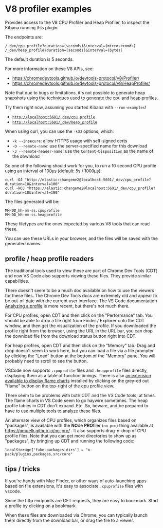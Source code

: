 # V8 profiler examples

Provides access to the V8 CPU Profiler and Heap Profiler, to inspect
the Kibana running this plugin.  

The endpoints are:

    /_dev/cpu_profile?duration=(seconds)&interval=(microseconds)
    /_dev/heap_profile?duration=(seconds)&interval=(bytes)

The default duration is 5 seconds.

For more information on these V8 APIs, see:

- https://chromedevtools.github.io/devtools-protocol/v8/Profiler/
- https://chromedevtools.github.io/devtools-protocol/v8/HeapProfiler/

Note that due to bugs or limitations,
it's not possible to generate heap snapshots using the techniques used
to generate the cpu and heap profiles.

Try them right now, assuming you started Kibana with `--run-examples`!

- [`http://localhost:5601/_dev/cpu_profile`](http://localhost:5601/_dev/cpu_profile)
- [`http://localhost:5601/_dev/heap_profile`](http://localhost:5601/_dev/heap_profile)
  

When using curl, you can use the `-kOJ` options, which:

- `-k --insecure`: allow HTTPS usage with self-signed certs
- `-O --remote-name`: use the server-specified name for this download
- `-J --remote-header-name`: use the `Content-Disposition` as the name of
  the download

So one of the following should work for you, to run a 10 second CPU profile
using an interval of 100μs (default: 5s / 1000μs):

```
curl -OJ "http://elastic:changeme2@localhost:5601/_dev/cpu_profile?duration=10&interval=100"
curl -kOJ "https://elastic:changeme2@localhost:5601/_dev/cpu_profile?duration=10&interval=100"
```

The files generated will be:

    MM-DD_hh-mm-ss.cpuprofile
    MM-DD_hh-mm-ss.heapprofile

These filetypes are the ones expected by various V8 tools that can read these.

You can use these URLs in your browser, and the files will be saved with the
generated names.

## profile / heap profile readers

The traditional tools used to view these are part of Chrome Dev Tools (CDT)
and now VS Code also supports viewing these files.  They provide
similar capabilities.

There doesn't seem to be a much doc available on how to use the viewers
for these files.  The Chrome Dev Tools docs are extremely old and appear
to be out-of-date with the current user interface. The VS Code
documentation [Analyzing a profile][] is more recent, but there's not
much there.

[Analyzing a profile]: https://code.visualstudio.com/docs/nodejs/profiling#_analyzing-a-profile

For CPU profiles, open CDT and then click on the "Performance" tab. You
should be able to drop a file right from Finder / Explorer onto the CDT
window, and then get the visualization of the profile.  If you
downloaded the profile right from the browser, using the URL in the URL
bar, you can drop the download file from the download status button
right into CDT.

For heap profiles, open CDT and then click on the "Memory" tab. Drag and
drop doesn't seem to work here, but you can load a file via a file
prompter by clicking the "Load" button at the bottom of the "Memory"
pane. You will probably need to scroll to see the button.

VSCode now supports `.cpuprofile` files and `.heapprofile` files
directly, displaying them as a table of function timings.  There is also
[an extension available to display flame charts][] installed by clicking
on the grey-ed out "flame" button on the top-right of the cpu profile
view. 

[an extension available to display flame charts]: https://marketplace.visualstudio.com/items?itemName=ms-vscode.vscode-js-profile-flame

There seem to be problems with both CDT and the VS Code tools, at times.
The flame charts in VS Code seem to go haywire sometimes. The heap
profile tables in CDT don't expand.  Etc. So, beware, and be prepared to
have to use multiple tools to analyze these files.

An alternate view of CPU profiles, which organizes files based on
"packages", is available with the **NO**de **PRO**filer (`no-pro`) thing
available at https://pmuellr.github.io/no-pro/ .  It also supports
drag-n-drop of CPU profile files.  Note that you can get more
directories to show up as "packages", by bringing up CDT and running the
following code:

    localStorage['fake-packages-dirs'] = "x-pack/plugins,packages,src/core"


## tips / tricks

If you're handy with Mac Finder, or other ways of auto-launching apps
based on file extensions, it's easy to associate `.cpuprofile` files
with vscode.  

Since the http endpoints are GET requests, they are easy to bookmark.
Start a profile by clicking on a bookmark.

When these files are downloaded via Chrome, you can typically launch
them directly from the download bar, or drag the file to a viewer.
